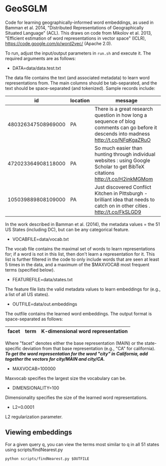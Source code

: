 GeoSGLM
=======

Code for learning geographically-informed word embeddings, as used in Bamman et al. 2014, "Distributed Representations of Geographically Situated Language" (ACL).  This draws on code from Mikolov et al. 2013, "Efficient estimation of word representations in vector space" (ICLR), https://code.google.com/p/word2vec/ (Apache 2.0).

To run, adjust the input/output parameters in `run.sh` and execute it.  The required arguments are as follows:

* DATA=data/data.test.txt

The data file contains the text (and associated metadata) to learn word representations from.  The main columns should be tab-separated, and the text should be space-separated (and tokenized).  Sample records include:

|id|location|message|
|---|---|---|
|480326347508969000 |     PA   |   There is a great research question in how long a sequence of blog comments can go before it descends into madness http://t.co/NFqKgaZRuO|
|472023364908118000	|	PA	|	So much easier than hunting through individual websites : using Google Scholar to get BibTeX citations http://t.co/H2inkMGMom|
|105039889808109000     | PA |     Just discovered Conflict Kitchen in Pittsburgh - brilliant idea that needs to catch on in other cities . http://t.co/FkSLGD9|

In the work described in Bamman et al. (2014), the metadata values = the 51 US States (including DC), but can be any categorical feature.



* VOCABFILE=data/vocab.txt

The vocab file contains the maximal set of words to learn representations for; if a word is not in this list, then don't learn a representation for it.  This list is further filtered in the code to only include words that are seen at least 5 times in the data, and a maximum of the $MAXVOCAB most frequent terms (specified below).

* FEATUREFILE=data/states.txt

The feature file lists the valid metadata values to learn embeddings for (e.g., a list of all US states).


* OUTFILE=data/out.embeddings

The outfile contains the learned word embeddings.  The output format is space-separated as follows:

|facet|term|K-dimensional word representation|
|---|---|---|

Where "facet" denotes either the base representation (MAIN) or the state-specific deviation from that base representation (e.g., "CA" for california).  ***To get the word representation for the word "city" in California, add together the vectors for city/MAIN and city/CA.***


* MAXVOCAB=100000

Maxvocab specifies the largest size the vocabulary can be.

* DIMENSIONALITY=100

Dimensionality specifies the size of the learned word representations.

* L2=0.0001

L2 regularization parameter.

## Viewing embeddings

For a given query q, you can view the terms most similar to q in all 51 states using scripts/findNearest.py

`python scripts/findNearest.py $OUTFILE`

